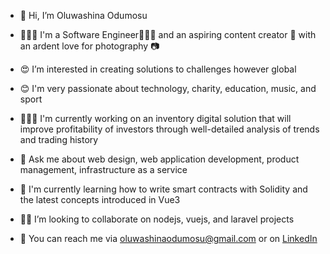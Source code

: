 - 👋 Hi, I’m Oluwashina Odumosu

- 🙎🏽‍♂️ I'm a Software Engineer👨🏽‍💻 and an aspiring content creator 🚀 with an ardent love for photography 📷

- 😍 I’m interested in creating solutions to challenges however global 

- 😊 I'm very passionate about technology, charity, education, music, and sport

- 👨🏽‍🏭 I'm currently working on an inventory digital solution that will improve profitability of investors through well-detailed analysis of trends and trading 
     history

- 💬 Ask me about web design, web application development, product management, infrastructure as a service

- 🌱 I'm currently learning how to write smart contracts with Solidity and the latest concepts introduced in Vue3

- 🤝🏽 I’m looking to collaborate on nodejs, vuejs, and laravel projects

- 📡 You can reach me via [oluwashinaodumosu@gmail.com](mailto:oluwashinaodumosu@gmail.com) or on [LinkedIn](https://www.linkedin.com/in/odumz/)
